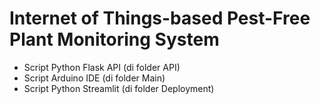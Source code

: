 # Internet of Things-based Pest-Free Plant Monitoring System 

- Script Python Flask API (di folder API)
- Script Arduino IDE (di folder Main)
- Script Python Streamlit (di folder Deployment)
